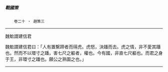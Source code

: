 

##### 戰國策
　　`卷二十 ‧ 趙策三`

* * *

魏魀謂建信君

魏魀謂建信君曰：「人有置繫蹄者而得虎。虎怒，決蹯而去。虎之情，非不愛其蹯也。然而不以環寸之蹯，害七尺之軀者，權也。今有國，非直七尺軀也。而君之身于王，非環寸之蹯也。願公之熟圖之也。」

* * *

